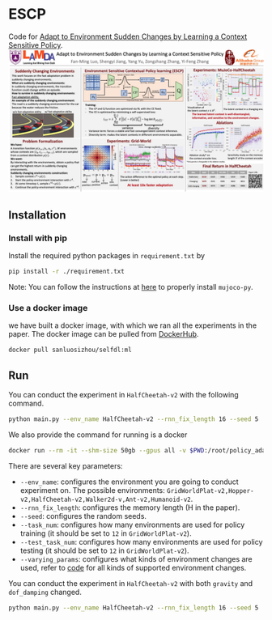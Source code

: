 # ESCP
Code for [Adapt to Environment Sudden Changes by Learning a Context Sensitive Policy](https://www.aaai.org/AAAI22Papers/AAAI-6573.LuoF.pdf).
![image](assets/poster.jpg)
## Installation
### Install with pip
Install the required python packages in `requirement.txt` by
```bash
pip install -r ./requirement.txt
```
Note: You can follow the instructions at [here](https://github.com/openai/mujoco-py) to properly install `mujoco-py`.

### Use a docker image
we have built  a docker image, with which we ran all the experiments in the paper. The docker image can be pulled from [DockerHub](https://hub.docker.com/repository/docker/sanluosizhou/selfdl).
```bash
docker pull sanluosizhou/selfdl:ml
```
## Run

You can conduct the experiment in `HalfCheetah-v2` with the following command.
```bash
python main.py --env_name HalfCheetah-v2 --rnn_fix_length 16 --seed 5  --task_num 40 --max_iter_num 2000 --varying_params  gravity  --test_task_num 40 --ep_dim 2 --name_suffix RMDM  --use_rmdm  --stop_pg_for_ep  --bottle_neck
```

We also provide the command for running is a docker
```bash
docker run --rm -it --shm-size 50gb --gpus all -v $PWD:/root/policy_adaptation sanluosizhou/selfdl:ml -c "cd /root/policy_adaptation && python main.py --env_name HalfCheetah-v2 --rnn_fix_length 16 --seed 5  --task_num 40 --max_iter_num 2000 --varying_params  gravity  --test_task_num 40 --ep_dim 2 --name_suffix RMDM  --use_rmdm  --stop_pg_for_ep  --bottle_neck"
```

There are several key parameters:
- `--env_name`: configures the environment you are going to conduct experiment on. The possible environments: `GridWorldPlat-v2,Hopper-v2,HalfCheetah-v2,Walker2d-v,Ant-v2,Humanoid-v2`.
- `--rnn_fix_length`: configures the memory length (H in the paper). 
- `--seed`: configures the random seeds.
- `--task_num`: configures how many environments are used for policy training (it should be set to `12` in `GridWorldPlat-v2`).
- `--test_task_num`: configures how many environments are used for policy testing (it should be set to `12` in `GridWorldPlat-v2`).
- `--varying_params`: configures what kinds of environment changes are used, refer to [code](envs/nonstationary_env.py) for all kinds of supported environment changes.

You can conduct the experiment in `HalfCheetah-v2` with both `gravity` and `dof_damping` changed.

```bash
python main.py --env_name HalfCheetah-v2 --rnn_fix_length 16 --seed 5  --task_num 40 --max_iter_num 2000 --varying_params dof_damping_1_dim  gravity  --test_task_num 40 --ep_dim 2 --name_suffix RMDM_more_change --kernel_type rbf  --use_rmdm  --stop_pg_for_ep  --bottle_neck 
```

